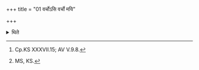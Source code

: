 +++
title = "01 वर्चोऽसि वर्चो मयि"

+++

<details><summary>थिते</summary>

1. with agne varco'si varco mayi dhehi...[^1] having stood near all (the fires) while praising them, (the sacrificer stands near) the Āhavanīya while praising with the next section beginning with gharmā jaṭharānnādaṁ māmasmin jane kurutam...[^2]   

[^1]: Cp.KS XXXVII.15; AV V.9.8.  

[^2]: MS, KS.
</details>

